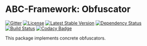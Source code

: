 # ABC-Framework: Obfuscator

[![Gitter](https://badges.gitter.im/SetBased/php-abc.svg)](https://gitter.im/SetBased/php-abc?utm_source=badge&utm_medium=badge&utm_campaign=pr-badge)
[![License](https://poser.pugx.org/setbased/abc-obfuscator/license)](https://packagist.org/packages/setbased/abc-obfuscator)
[![Latest Stable Version](https://poser.pugx.org/setbased/abc-obfuscator/v/stable)](https://packagist.org/packages/setbased/abc-obfuscator)
[![Dependency Status](https://www.versioneye.com/user/projects/571209fbfcd19a00415b1a4e/badge.svg?style=flat)](https://www.versioneye.com/user/projects/571209fbfcd19a00415b1a4e)
[![Build Status](https://travis-ci.org/SetBased/php-abc-obfuscator.svg?branch=master)](https://travis-ci.org/SetBased/php-abc-obfuscator)
[![Codacy Badge](https://api.codacy.com/project/badge/grade/5d9ff7916aba4daca7a7c7042f480bcc)](https://www.codacy.com/app/p-r-water/php-abc-obfuscator)

This package implements concrete obfuscators.
